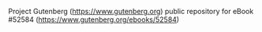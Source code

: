 Project Gutenberg (https://www.gutenberg.org) public repository for
eBook #52584 (https://www.gutenberg.org/ebooks/52584)
